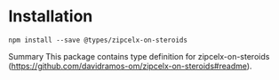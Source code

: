 # Installation
```
npm install --save @types/zipcelx-on-steroids
```

Summary
This package contains type definition for zipcelx-on-steroids (https://github.com/davidramos-om/zipcelx-on-steroids#readme).

